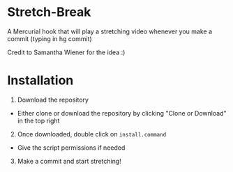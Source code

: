 # Stretch-Break
A Mercurial hook that will play a stretching video whenever you make a commit (typing in hg commit)

Credit to Samantha Wiener for the idea :)

# Installation

1. Download the repository
  - Either clone or download the repository by clicking "Clone or Download" in the top right
2. Once downloaded, double click on ``` install.command ```
  - Give the script permissions if needed
3. Make a commit and start stretching!
 
